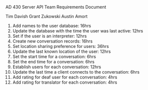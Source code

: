 AD 430
Server API Team
Requirements Document

Tim Davish
Grant Zukowski
Austin Amort

1. Add names to the user database: 16hrs
2. Update the database with the time the user was last active: 12hrs
3. Set if the user is an interpreter: 12hrs
4. Create new conversation records: 16hrs
5. Set location sharing preference for users: 36hrs
6. Update the last known location of the user: 12hrs
7. Set the start time for a conversation: 6hrs
8. Set the end time for a conversation: 6hrs
9. Establish users for each conversation: 12hrs
10. Update the last time a client connects to the conversation: 6hrs
11. Add rating for deaf user for each conversation: 4hrs
12. Add rating for translator for each conversation: 4hrs

